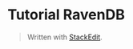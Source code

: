 # Tutorial RavenDB




> Written with [StackEdit](https://stackedit.io/).
<!--stackedit_data:
eyJoaXN0b3J5IjpbMjg5MzExNjcxXX0=
-->